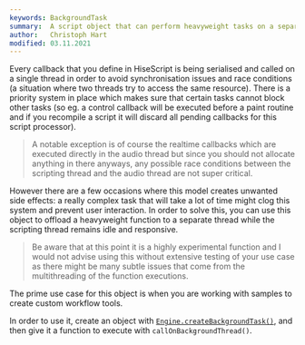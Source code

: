 ```yaml
---
keywords: BackgroundTask
summary:  A script object that can perform heavyweight tasks on a separate thread
author:   Christoph Hart
modified: 03.11.2021
---
```

  
Every callback that you define in HiseScript is being serialised and called on a single thread in order to avoid synchronisation issues and race conditions (a situation where two threads try to access the same resource). There is a priority system in place which makes sure that certain tasks cannot block other tasks (so eg. a control callback will be executed before a paint routine and if you recompile a script it will discard all pending callbacks for this script processor).

> A notable exception is of course the realtime callbacks which are executed directly in the audio thread but since you should not allocate anything in there anyways, any possible race conditions between the scripting thread and the audio thread are not super critical.

However there are a few occasions where this model creates unwanted side effects: a really complex task that will take a lot of time might clog this system and prevent user interaction. In order to solve this, you can use this object to offload a heavyweight function to a separate thread while the scripting thread remains idle and responsive.

> Be aware that at this point it is a highly experimental function and I would not advise using this without extensive testing of your use case as there might be many subtle issues that come from the multithreading of the function executions.

The prime use case for this object is when you are working with samples to create custom workflow tools.

In order to use it, create an object with [`Engine.createBackgroundTask()`](/scripting/scripting-api/engine#createbackgroundtask), and then give it a function to execute with `callOnBackgroundThread()`. 


